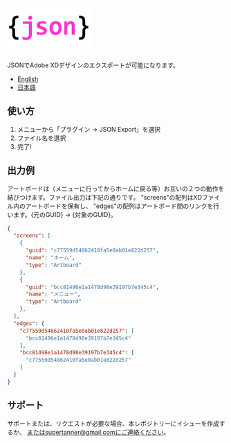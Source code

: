 # ![JSON](images/header.png)

JSONでAdobe XDデザインのエクスポートが可能になります。

* [English](README.md)
* [日本語](#)

## 使い方

1. メニューから「プラグイン -> JSON Export」を選択
2. ファイル名を選択
3. 完了!

## 出力例

アートボードは（メニューに行ってからホームに戻る等）お互いの２つの動作を結びつけます。ファイル出力は下記の通りです。
"screens"の配列はXDファイル内のアートボードを保有し、 "edges"の配列はアートボード間のリンクを行います。{元のGUID} -> {対象のGUID}。

```json
{
  "screens": [
    {
      "guid": "c77559d54862410fa5e0ab01e822d257",
      "name": "ホーム",
      "type": "Artboard"
    },
    {
      "guid": "bcc81496e1a1478d98e39197b7e345c4",
      "name": "メニュー",
      "type": "Artboard"
    },
  ],
  "edges": {
    "c77559d54862410fa5e0ab01e822d257": [
      "bcc81496e1a1478d98e39197b7e345c4"
    ],
    "bcc81496e1a1478d98e39197b7e345c4": [
      "c77559d54862410fa5e0ab01e822d257"
    ]
  }
}
```

## サポート

サポートまたは、リクエストが必要な場合、本レポジトリーにイシューを作成するか、
またはsupertanner@gmail.comにご連絡ください。
